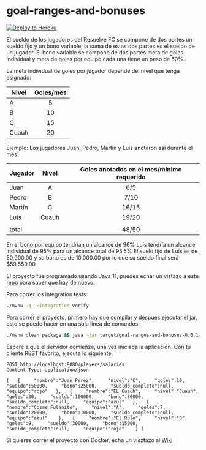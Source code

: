 # goal-ranges-and-bonuses

[![Deploy to Heroku](https://www.herokucdn.com/deploy/button.png)](https://heroku.com/deploy)

El sueldo de los jugadores del Resuelve FC se compone de dos partes un sueldo fijo y un bono variable, la suma de estas dos partes es el sueldo de un jugador. El bono variable se compone de dos partes meta de goles individual y meta de goles por equipo cada una tiene un peso de 50%.

La meta individual de goles por jugador depende del nivel que tenga asignado:

| Nivel |Goles/mes|
| ------------- |:-------------:| 
|A |5|
|B |10|
|C |15|
|Cuauh |20|

Ejemplo:
Los jugadores Juan, Pedro, Martín y Luis anotaron así durante el mes:

| Jugador | Nivel |Goles anotados en el mes/mínimo requerido|
| ------------- |:-------------:| :-----------: |
|Juan | A |6/5|
|Pedro | B |7/10|
|Martín |C |16/15|
|Luis | Cuauh |19/20|
|  | | |
| total |  |48/50|

En el bono por equipo tendrían un alcance de 96%
Luis tendría un alcance individual de 95% para un alcance total de 95.5%
El suelo fijo de Luis es de 50,000.00 y su bono es de 10,000.00 por lo que su sueldo final será $59,550.00

El proyecto fue programado usando Java 11, puedes echar un vistazo a este [repo](https://github.com/juanpabloprado/JavaCrashCourse) para saber que hay de nuevo.

Para correr los integration tests:
```bash
./mvnw -q -Pintegration verify
```

Para correr el proyecto, primero hay que compilar y despues ejecutar el jar, esto se puede hacer en una sola linea de comandos:
```bash
./mvnw clean package && java -jar target/goal-ranges-and-bonuses-0.0.1-SNAPSHOT.jar
```
Espere a que el servidor comienze, una vez iniciada la aplicación. Con tu cliente REST favorito, ejecuta lo siguiente: 
```http
POST http://localhost:8080/players/salaries
Content-Type: application/json

[   {     "nombre":"Juan Perez",     "nivel":"C",     "goles":10,     "sueldo":50000,     "bono":25000,     "sueldo_completo":null,     "equipo":"rojo"   },   {     "nombre":"EL Cuauh",     "nivel":"Cuauh",     "goles":30,     "sueldo":100000,     "bono":30000,     "sueldo_completo":null,     "equipo":"azul"   },   {     "nombre":"Cosme Fulanito",     "nivel":"A",     "goles":7,     "sueldo":20000,     "bono":10000,     "sueldo_completo":null,     "equipo":"azul"    },   {     "nombre":"El Rulo",     "nivel":"B",     "goles":9,     "sueldo":30000,     "bono":15000,     "sueldo_completo":null,     "equipo":"rojo"    } ]
```

Si quieres correr el proyecto con Docker, echa un visztazo al [Wiki](https://github.com/juanpabloprado/goal-ranges-and-bonuses/wiki/Building-Docker-Images-with-Google-JIB)
